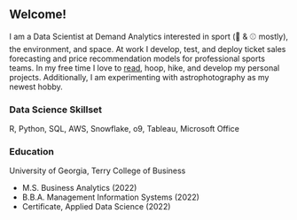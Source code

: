 ## Welcome!

I am a Data Scientist at Demand Analytics interested in sport (🏀 & ⚾️ mostly), the environment, and space. At work I develop, test, and deploy ticket sales forecasting and price recommendation models for professional sports teams. In my free time I love to [read](https://www.goodreads.com/user/show/167513592), hoop, hike, and develop my personal projects. Additionally, I am experimenting with astrophotography as my newest hobby.

### Data Science Skillset
R, Python, SQL, AWS, Snowflake, o9, Tableau, Microsoft Office

### Education
University of Georgia, Terry College of Business
- M.S. Business Analytics (2022)
- B.B.A. Management Information Systems (2022)
- Certificate, Applied Data Science (2022)
